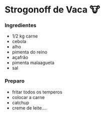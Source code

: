# Strogonoff de Vaca :cow:

### Ingredientes 

- 1/2 kg carne
- cebola
- alho
- pimenta do reino
- açafrão
- pimenta malaagueta
- sal 

### Preparo 

- fritar todos os temperos 
- colocar a carne
- catchup
- creme de leite.... 





